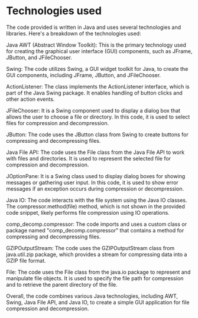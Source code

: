 # Technologies used
The code provided is written in Java and uses several technologies and libraries. Here's a breakdown of the technologies used:

Java AWT (Abstract Window Toolkit): This is the primary technology used for creating the graphical user interface (GUI) components, such as JFrame, JButton, and JFileChooser.

Swing: The code utilizes Swing, a GUI widget toolkit for Java, to create the GUI components, including JFrame, JButton, and JFileChooser.

ActionListener: The class implements the ActionListener interface, which is part of the Java Swing package. It enables handling of button clicks and other action events.

JFileChooser: It is a Swing component used to display a dialog box that allows the user to choose a file or directory. In this code, it is used to select files for compression and decompression.

JButton: The code uses the JButton class from Swing to create buttons for compressing and decompressing files.

Java File API: The code uses the File class from the Java File API to work with files and directories. It is used to represent the selected file for compression and decompression.

JOptionPane: It is a Swing class used to display dialog boxes for showing messages or gathering user input. In this code, it is used to show error messages if an exception occurs during compression or decompression.

Java IO: The code interacts with the file system using the Java IO classes. The compressor.method(file) method, which is not shown in the provided code snippet, likely performs file compression using IO operations.

comp_decomp.compressor: The code imports and uses a custom class or package named "comp_decomp.compressor" that contains a method for compressing and decompressing files.

GZIPOutputStream: The code uses the GZIPOutputStream class from java.util.zip package, which provides a stream for compressing data into a GZIP file format.

File: The code uses the File class from the java.io package to represent and manipulate file objects. It is used to specify the file path for compression and to retrieve the parent directory of the file.

Overall, the code combines various Java technologies, including AWT, Swing, Java File API, and Java IO, to create a simple GUI application for file compression and decompression.





